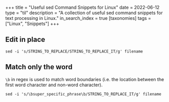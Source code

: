 +++
title = "Useful sed Command Snippets for Linux"
date = 2022-06-12
type = "til"
description = "A collection of useful sed command snippets for text processing in Linux."
in_search_index = true
[taxonomies]
tags = ["Linux", "Snippets"]
+++

## Edit in place

`sed -i 's/STRING_TO_REPLACE/STRING_TO_REPLACE_IT/g' filename`

## Match only the word

`\b` in regex is used to match word boundaries (i.e. the location between the first word character and non-word character).

`sed -i 's/\bsuper_specific_phrase\b/STRING_TO_REPLACE_IT/g' filename`

